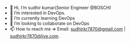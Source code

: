 - 👋 Hi, I’m sudhir kumar(Senior Engineer @BOSCH)
- 👀 I’m interested in DevOps.
- 🌱 I’m currently learning DevOps
- 💞️ I’m looking to collaborate on DevOps
- 📫 How to reach me => Email: sudhirkr7870@gmail.com | sudhirkr7870@live.com.
